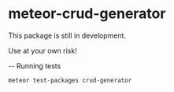 meteor-crud-generator
=====================

This package is still in development.

Use at your own risk!

-- Running tests

```
meteor test-packages crud-generator
```
<!-- How to install
--------------

```
mrt add keybindings
```

You can easily bind keys with **Meteor.Keybindings**


```
Meteor.Keybindings.addOne('a', function() { 
    console.log('You pressed a');
});

Meteor.Keybindings.add({
    'alt+a' : function () { console.log('alt+a'); },
    'alt+b' : function () { console.log('alt+b'); },
    'alt+c' : function () { console.log('alt+c'); }
});
```
For more information on how you can specificy the keys, check the [jwerty README](https://github.com/keithamus/jwerty/blob/master/README-DETAILED.md).

####This is an early build (a lot of stuff not tested)! 

Have a look at the Qunit tests and yuidocs, if you want to see more examples. This readme will be updated soon. -->

